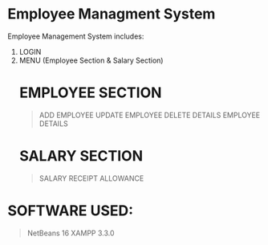 # Employee Managment System
Employee Management System includes:
1) LOGIN
2) MENU (Employee Section & Salary Section)
   # EMPLOYEE SECTION
   > ADD EMPLOYEE
   > UPDATE EMPLOYEE
   > DELETE DETAILS 
   > EMPLOYEE DETAILS
   # SALARY SECTION
   > SALARY RECEIPT
   > ALLOWANCE
# SOFTWARE USED:
> NetBeans 16
> XAMPP 3.3.0


 
